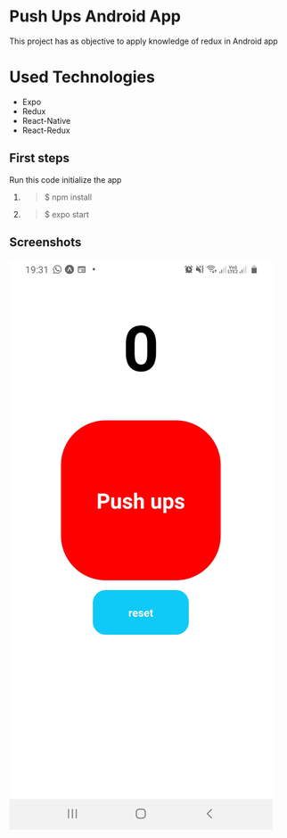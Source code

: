 # Push Ups Android App

This project has as objective to apply knowledge of redux in Android app


# Used Technologies

- Expo
- Redux
- React-Native
- React-Redux

## First steps

Run this code initialize the app

1. > $ npm install
2. > $ expo start


## Screenshots

![title](./images/app_image.jpg)